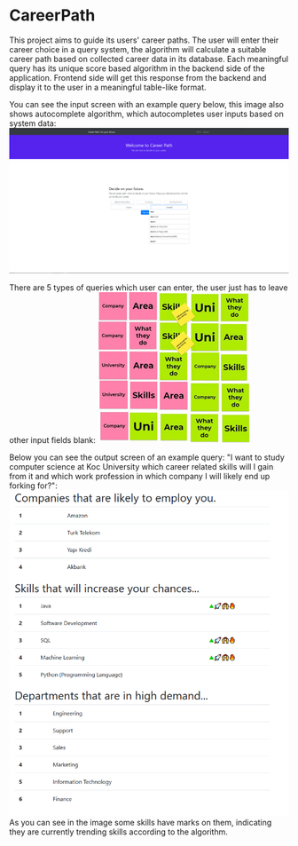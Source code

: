 # CareerPath
This project aims to guide its users' career paths. The user will enter their career choice in a query system, the algorithm will calculate a suitable career path based
on collected career data in its database. Each meaningful query has its unique score based algorithm in the backend side of the application. Frontend side will get this
response from the backend and display it to the user in a meaningful table-like format.

You can see the input screen with an example query below, this image also shows autocomplete algorithm, which autocompletes user inputs based on system data:
![Image of Input Screen](https://raw.githubusercontent.com/RzeroCode/CareerPath/main/images/input_screen.png)


There are 5 types of queries which user can enter, the user just has to leave other input fields blank:
![Image of Queries](https://raw.githubusercontent.com/RzeroCode/CareerPath/main/images/queries.png)

Below you can see the output screen of an example query: "I want to study computer science at Koc University which career related skills will I gain from it and 
which work profession in which company I will likely end up forking for?":
![Image of Output Screen](https://raw.githubusercontent.com/RzeroCode/CareerPath/main/images/output_screen.png)
As you can see in the image some skills have marks on them, indicating they are currently trending skills according to the algorithm.

